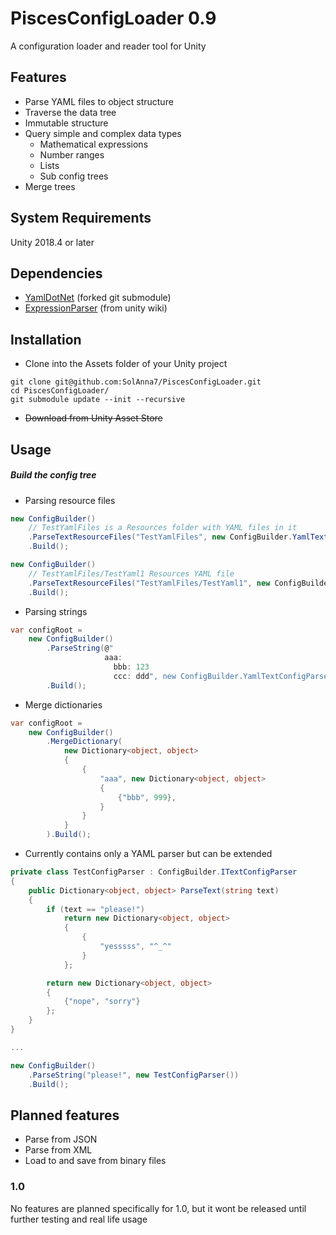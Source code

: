 # PiscesConfigLoader 0.9

A configuration loader and reader tool for Unity

## Features

* Parse YAML files to object structure
* Traverse the data tree
* Immutable structure
* Query simple and complex data types
  * Mathematical expressions
  * Number ranges
  * Lists
  * Sub config trees
* Merge trees

## System Requirements

Unity 2018.4 or later

## Dependencies

* [YamlDotNet](https://github.com/aaubry/YamlDotNet) (forked git submodule)
* [ExpressionParser](https://wiki.unity3d.com/index.php/ExpressionParser) (from unity wiki)

## Installation

* Clone into the Assets folder of your Unity project

```
git clone git@github.com:SolAnna7/PiscesConfigLoader.git
cd PiscesConfigLoader/
git submodule update --init --recursive
```

* ~~Download from Unity Asset Store~~

## Usage

##### Build the config tree

* Parsing resource files

```c#
new ConfigBuilder()
    // TestYamlFiles is a Resources folder with YAML files in it
    .ParseTextResourceFiles("TestYamlFiles", new ConfigBuilder.YamlTextConfigParser())
    .Build();

new ConfigBuilder()
    // TestYamlFiles/TestYaml1 Resources YAML file
    .ParseTextResourceFiles("TestYamlFiles/TestYaml1", new ConfigBuilder.YamlTextConfigParser())
    .Build();
```
* Parsing strings

```c#
var configRoot =
    new ConfigBuilder()
        .ParseString(@"
                     aaa:
                       bbb: 123
                       ccc: ddd", new ConfigBuilder.YamlTextConfigParser())
        .Build();
```

* Merge dictionaries

```c#
var configRoot =
    new ConfigBuilder()
        .MergeDictionary(
            new Dictionary<object, object>
            {
                {
                    "aaa", new Dictionary<object, object>
                    {
                        {"bbb", 999},
                    }
                }
            }
        ).Build();
```

* Currently contains only a YAML parser but can be extended

```c#
private class TestConfigParser : ConfigBuilder.ITextConfigParser
{
    public Dictionary<object, object> ParseText(string text)
    {
        if (text == "please!")
            return new Dictionary<object, object>
            {
                {
                    "yesssss", "^_^"
                }
            };

        return new Dictionary<object, object>
        {
            {"nope", "sorry"}
        };
    }
}

...

new ConfigBuilder()
    .ParseString("please!", new TestConfigParser())
    .Build();
```

## Planned features

* Parse from JSON
* Parse from XML
* Load to and save from binary files

### 1.0
No features are planned specifically for 1.0, but it wont be released until further testing and real life usage
